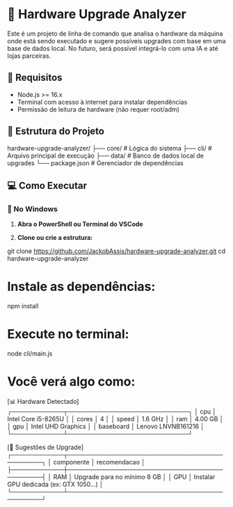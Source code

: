 # 🔧 Hardware Upgrade Analyzer

Este é um projeto de linha de comando que analisa o hardware da máquina onde está sendo executado e sugere possíveis upgrades com base em uma base de dados local. No futuro, será possível integrá-lo com uma IA e até lojas parceiras.


## 📌 Requisitos

- Node.js >= 16.x  
- Terminal com acesso à internet para instalar dependências  
- Permissão de leitura de hardware (não requer root/adm)


## 🧭 Estrutura do Projeto

hardware-upgrade-analyzer/
├── core/ # Lógica do sistema
├── cli/ # Arquivo principal de execução
├── data/ # Banco de dados local de upgrades
└── package.json # Gerenciador de dependências


## 💻 Como Executar

### 🔷 No Windows

1. **Abra o PowerShell ou Terminal do VSCode**

2. **Clone ou crie a estrutura:**


git clone https://github.com/JackobAssis/hardware-upgrade-analyzer.git
cd hardware-upgrade-analyzer


# Instale as dependências:

npm install

# Execute no terminal:

node cli/main.js


# Você verá algo como:

[📊 Hardware Detectado]
┌────────────┬────────────────────────────┐
│ cpu        │ Intel Core i5-8265U       │
│ cores      │ 4                          │
│ speed      │ 1.6 GHz                    │
│ ram        │ 4.00 GB                    │
│ gpu        │ Intel UHD Graphics         │
│ baseboard  │ Lenovo LNVNB161216         │
└────────────┴────────────────────────────┘

[🧠 Sugestões de Upgrade]
┌────────────┬────────────────────────────────────────────┐
│ componente │ recomendacao                               │
├────────────┼────────────────────────────────────────────┤
│ RAM        │ Upgrade para no mínimo 8 GB                │
│ GPU        │ Instalar GPU dedicada (ex: GTX 1050...)    │
└────────────┴────────────────────────────────────────────┘
